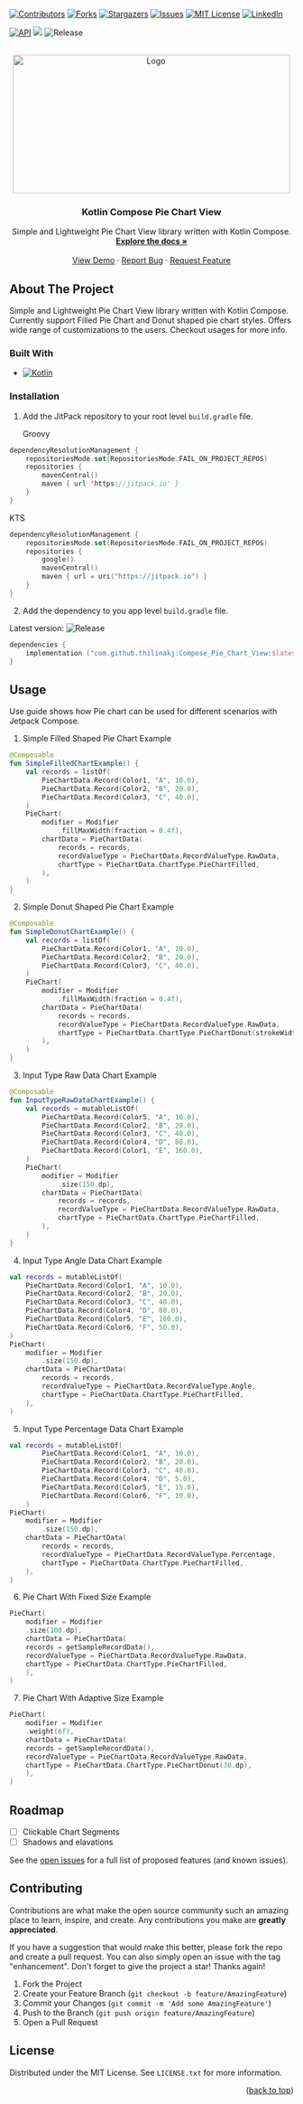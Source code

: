 <!-- Improved compatibility of back to top link: See: https://github.com/othneildrew/Best-README-Template/pull/73 -->
<a name="readme-top"></a>
<!--
*** Thanks for checking out the Best-README-Template. If you have a suggestion
*** that would make this better, please fork the repo and create a pull request
*** or simply open an issue with the tag "enhancement".
*** Don't forget to give the project a star!
*** Thanks again! Now go create something AMAZING! :D
-->



<!-- PROJECT SHIELDS -->
<!--
*** I'm using markdown "reference style" links for readability.
*** Reference links are enclosed in brackets [ ] instead of parentheses ( ).
*** See the bottom of this document for the declaration of the reference variables
*** for contributors-url, forks-url, etc. This is an optional, concise syntax you may use.
*** https://www.markdownguide.org/basic-syntax/#reference-style-links
-->
[![Contributors][contributors-shield]][contributors-url]
[![Forks][forks-shield]][forks-url]
[![Stargazers][stars-shield]][stars-url]
[![Issues][issues-shield]][issues-url]
[![MIT License][license-shield]][license-url]
[![LinkedIn][linkedin-shield]][linkedin-url]

[![API](https://img.shields.io/badge/API-21%2B-green.svg?style=flat)](https://android-arsenal.com/api?level=21)
![](https://img.shields.io/github/actions/workflow/status/thilinakj/Compose_Pie_Chart_View/build-debug-apk.yml?branch=master)
![Release](https://img.shields.io/github/release/thilinakj/Compose_Pie_Chart_View.svg?style=flat)


<!-- PROJECT LOGO -->
<br />
<div align="center">
  <a href="https://github.com/thilinakj/Compose_Pie_Chart_View">
    <img src="logo.png" alt="Logo" width="492" height="245">
  </a>

<h3 align="center">Kotlin Compose Pie Chart View</h3>

  <p align="center">
    Simple and Lightweight Pie Chart View library written with Kotlin Compose.
    <br />
    <a href="https://github.com/thilinakj/Compose_Pie_Chart_View"><strong>Explore the docs »</strong></a>
    <br />
    <br />
    <a href="https://youtu.be/EcaCr3ofbvo">View Demo</a>
    ·
    <a href="https://github.com/thilinakj/Compose_Pie_Chart_View/issues">Report Bug</a>
    ·
    <a href="https://github.com/thilinakj/Compose_Pie_Chart_View/issues">Request Feature</a>
  </p>
</div>

<!-- TABLE OF CONTENTS -->

<!-- ABOUT THE PROJECT -->
## About The Project

Simple and Lightweight Pie Chart View library written with Kotlin Compose. Currently support Filled Pie Chart and Donut shaped pie chart styles. Offers wide range of customizations to the users. Checkout usages for more info. 

### Built With

* [![Kotlin][Kotlin.js]][Kotlin-url]

### Installation

1. Add the JitPack repository to your root level `build.gradle` file.

   Groovy
```kotlin
dependencyResolutionManagement {
	repositoriesMode.set(RepositoriesMode.FAIL_ON_PROJECT_REPOS)
	repositories {
		mavenCentral()
		maven { url 'https://jitpack.io' }
	}
}
```
   KTS
```kotlin
dependencyResolutionManagement {
	repositoriesMode.set(RepositoriesMode.FAIL_ON_PROJECT_REPOS)
	repositories {
		google()
		mavenCentral()
		maven { url = uri("https://jitpack.io") }
	}
}
```
2. Add the dependency to you app level `build.gradle` file.

Latest version: ![Release](https://img.shields.io/github/release/thilinakj/Compose_Pie_Chart_View.svg?style=flat)
```kotlin
dependencies {
	implementation ("com.github.thilinakj:Compose_Pie_Chart_View:$latest_release")
}
```

<!-- USAGE EXAMPLES -->
## Usage

Use guide shows how Pie chart can be used for different scenarios with Jetpack Compose.

1. Simple Filled Shaped Pie Chart Example
```kotlin
@Composable
fun SimpleFilledChartExample() {
    val records = listOf(
        PieChartData.Record(Color1, "A", 10.0),
        PieChartData.Record(Color2, "B", 20.0),
        PieChartData.Record(Color3, "C", 40.0),
    )
    PieChart(
        modifier = Modifier
            .fillMaxWidth(fraction = 0.4f),
        chartData = PieChartData(
            records = records,
            recordValueType = PieChartData.RecordValueType.RawData,
            chartType = PieChartData.ChartType.PieChartFilled,
        ),
    )
}
```

2. Simple Donut Shaped Pie Chart Example
```kotlin
@Composable
fun SimpleDonutChartExample() {
    val records = listOf(
        PieChartData.Record(Color1, "A", 10.0),
        PieChartData.Record(Color2, "B", 20.0),
        PieChartData.Record(Color3, "C", 40.0),
    )
    PieChart(
        modifier = Modifier
            .fillMaxWidth(fraction = 0.4f),
        chartData = PieChartData(
            records = records,
            recordValueType = PieChartData.RecordValueType.RawData,
            chartType = PieChartData.ChartType.PieChartDonut(strokeWidth = 40.dp),
        ),
    )
} 
```

3. Input Type Raw Data Chart Example
```kotlin
@Composable
fun InputTypeRawDataChartExample() {
    val records = mutableListOf(
        PieChartData.Record(Color5, "A", 10.0),
        PieChartData.Record(Color2, "B", 20.0),
        PieChartData.Record(Color3, "C", 40.0),
        PieChartData.Record(Color4, "D", 80.0),
        PieChartData.Record(Color1, "E", 160.0),
    )
    PieChart(
        modifier = Modifier
            .size(150.dp),
        chartData = PieChartData(
            records = records,
            recordValueType = PieChartData.RecordValueType.RawData,
            chartType = PieChartData.ChartType.PieChartFilled,
        ),
    )
}
```

4. Input Type Angle Data Chart Example
```kotlin
val records = mutableListOf(
	PieChartData.Record(Color1, "A", 10.0),
	PieChartData.Record(Color2, "B", 20.0),
	PieChartData.Record(Color3, "C", 40.0),
	PieChartData.Record(Color4, "D", 80.0),
	PieChartData.Record(Color5, "E", 160.0),
	PieChartData.Record(Color6, "F", 50.0),
)
PieChart(
	modifier = Modifier
	    .size(150.dp),
	chartData = PieChartData(
	    records = records,
	    recordValueType = PieChartData.RecordValueType.Angle,
	    chartType = PieChartData.ChartType.PieChartFilled,
	),
)
```

5. Input Type Percentage Data Chart Example
```kotlin
val records = mutableListOf(
        PieChartData.Record(Color1, "A", 10.0),
        PieChartData.Record(Color2, "B", 20.0),
        PieChartData.Record(Color3, "C", 40.0),
        PieChartData.Record(Color4, "D", 5.0),
        PieChartData.Record(Color5, "E", 15.0),
        PieChartData.Record(Color6, "F", 10.0),
    )
PieChart(
	modifier = Modifier
	    .size(150.dp),
	chartData = PieChartData(
	    records = records,
	    recordValueType = PieChartData.RecordValueType.Percentage,
	    chartType = PieChartData.ChartType.PieChartFilled,
	),
)
```

6. Pie Chart With Fixed Size Example
```kotlin
PieChart(
    modifier = Modifier
	.size(100.dp),
    chartData = PieChartData(
	records = getSampleRecordData(),
	recordValueType = PieChartData.RecordValueType.RawData,
	chartType = PieChartData.ChartType.PieChartFilled,
    ),
)
```

7. Pie Chart With Adaptive Size Example
```kotlin
PieChart(
    modifier = Modifier
	.weight(6f),
    chartData = PieChartData(
	records = getSampleRecordData(),
	recordValueType = PieChartData.RecordValueType.RawData,
	chartType = PieChartData.ChartType.PieChartDonut(30.dp),
    ),
)
```



<!-- ROADMAP -->
## Roadmap

- [ ] Clickable Chart Segments
- [ ] Shadows and elavations

See the [open issues](https://github.com/thilinakj/Compose_Pie_Chart_View/issues) for a full list of proposed features (and known issues).



<!-- CONTRIBUTING -->
## Contributing

Contributions are what make the open source community such an amazing place to learn, inspire, and create. Any contributions you make are **greatly appreciated**.

If you have a suggestion that would make this better, please fork the repo and create a pull request. You can also simply open an issue with the tag "enhancement".
Don't forget to give the project a star! Thanks again!

1. Fork the Project
2. Create your Feature Branch (`git checkout -b feature/AmazingFeature`)
3. Commit your Changes (`git commit -m 'Add some AmazingFeature'`)
4. Push to the Branch (`git push origin feature/AmazingFeature`)
5. Open a Pull Request



<!-- LICENSE -->
## License

Distributed under the MIT License. See `LICENSE.txt` for more information.


<!-- CONTACT -->
<!-- 
## Contact
Your Name - [@twitter_handle](https://twitter.com/twitter_handle) - email@email_client.com

Project Link: [https://github.com/thilinakj/Compose_Pie_Chart_View](https://github.com/thilinakj/Compose_Pie_Chart_View)

<p align="right">(<a href="#readme-top">back to top</a>)</p>
 -->

<p align="right">(<a href="#readme-top">back to top</a>)</p>



<!-- MARKDOWN LINKS & IMAGES -->
<!-- https://www.markdownguide.org/basic-syntax/#reference-style-links -->
[contributors-shield]: https://img.shields.io/github/contributors/thilinakj/Compose_Pie_Chart_View.svg?style=for-the-badge
[contributors-url]: https://github.com/thilinakj/Compose_Pie_Chart_View/graphs/contributors
[forks-shield]: https://img.shields.io/github/forks/thilinakj/Compose_Pie_Chart_View.svg?style=for-the-badge
[forks-url]: https://github.com/thilinakj/Compose_Pie_Chart_View/network/members
[stars-shield]: https://img.shields.io/github/stars/thilinakj/Compose_Pie_Chart_View.svg?style=for-the-badge
[stars-url]: https://github.com/thilinakj/Compose_Pie_Chart_View/stargazers
[issues-shield]: https://img.shields.io/github/issues/thilinakj/Compose_Pie_Chart_View.svg?style=for-the-badge
[issues-url]: https://github.com/thilinakj/Compose_Pie_Chart_View/issues
[license-shield]: https://img.shields.io/github/license/thilinakj/Compose_Pie_Chart_View.svg?style=for-the-badge
[license-url]: https://github.com/thilinakj/Compose_Pie_Chart_View/blob/master/LICENSE.txt
[linkedin-shield]: https://img.shields.io/badge/-LinkedIn-black.svg?style=for-the-badge&logo=linkedin&colorB=555
[linkedin-url]: https://www.linkedin.com/in/thilina-kosala/
[product-screenshot]: images/screenshot.png
[Kotlin.js]: https://img.shields.io/badge/kotlin.compose-000000?style=for-the-badge&logo=nextdotjs&logoColor=white
[Kotlin-url]: [https://nextjs.org/](https://developer.android.com/jetpack/compose)https://developer.android.com/jetpack/compose
